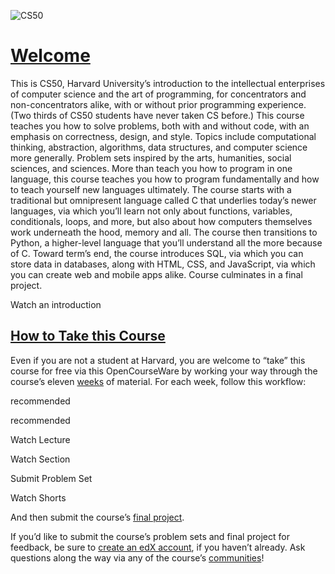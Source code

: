 ![CS50](https://pll.harvard.edu/sites/default/files/styles/social_share/public/course/CS50x_pll.png?itok=nrGei9RY)

[Welcome](https://cs50.harvard.edu/x/2024/#welcome)
===================================================

This is CS50, Harvard University’s introduction to the intellectual enterprises of computer science and the art of programming, for concentrators and non-concentrators alike, with or without prior programming experience. (Two thirds of CS50 students have never taken CS before.) This course teaches you how to solve problems, both with and without code, with an emphasis on correctness, design, and style. Topics include computational thinking, abstraction, algorithms, data structures, and computer science more generally. Problem sets inspired by the arts, humanities, social sciences, and sciences. More than teach you how to program in one language, this course teaches you how to program fundamentally and how to teach yourself new languages ultimately. The course starts with a traditional but omnipresent language called C that underlies today’s newer languages, via which you’ll learn not only about functions, variables, conditionals, loops, and more, but also about how computers themselves work underneath the hood, memory and all. The course then transitions to Python, a higher-level language that you’ll understand all the more because of C. Toward term’s end, the course introduces SQL, via which you can store data in databases, along with HTML, CSS, and JavaScript, via which you can create web and mobile apps alike. Course culminates in a final project.

Watch an introduction

[How to Take this Course](https://cs50.harvard.edu/x/2024/#how-to-take-this-course)
-----------------------------------------------------------------------------------

Even if you are not a student at Harvard, you are welcome to “take” this course for free via this OpenCourseWare by working your way through the course’s eleven [weeks](https://cs50.harvard.edu/x/2024/weeks/) of material. For each week, follow this workflow:

recommended

recommended

Watch Lecture

Watch Section

Submit Problem Set

Watch Shorts

And then submit the course’s [final project](https://cs50.harvard.edu/x/2024/project/).

If you’d like to submit the course’s problem sets and final project for feedback, be sure to [create an edX account](https://courses.edx.org/register), if you haven’t already. Ask questions along the way via any of the course’s [communities](https://cs50.harvard.edu/x/2024/communities/)!
